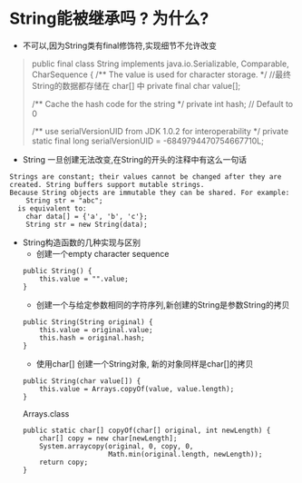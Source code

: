   # String能被继承吗 ? 为什么?
  * 不可以,因为String类有final修饰符,实现细节不允许改变
  
  > public final class String
  >  implements java.io.Serializable, Comparable<String>, CharSequence {
  >  /** The value is used for character storage. */
  >  //最终String的数据都存储在 char[] 中
  >  private final char value[];
  >
  >  /** Cache the hash code for the string */
  >  private int hash; // Default to 0
  >
  >  /** use serialVersionUID from JDK 1.0.2 for interoperability */
  >  private static final long serialVersionUID = -6849794470754667710L;
  
  * String 一旦创建无法改变,在String的开头的注释中有这么一句话
  ```
  Strings are constant; their values cannot be changed after they are created. String buffers support mutable strings.
  Because String objects are immutable they can be shared. For example:
      String str = "abc";
    is equivalent to:
      char data[] = {'a', 'b', 'c'};
      String str = new String(data);
  ```
  * String构造函数的几种实现与区别
    * 创建一个empty character sequence
    ```
    public String() {
        this.value = "".value;
    }
    ```
    * 创建一个与给定参数相同的字符序列,新创建的String是参数String的拷贝
    ```
    public String(String original) {
        this.value = original.value;
        this.hash = original.hash;
    }
    ```
    * 使用char[] 创建一个String对象, 新的对象同样是char[]的拷贝
    ```
    public String(char value[]) {
        this.value = Arrays.copyOf(value, value.length);
    }
    ```
    Arrays.class
    ```
    public static char[] copyOf(char[] original, int newLength) {
        char[] copy = new char[newLength];
        System.arraycopy(original, 0, copy, 0,
                         Math.min(original.length, newLength));
        return copy;
    }
    ```
